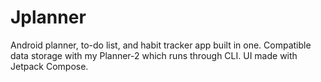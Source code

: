 # Jplanner
Android planner, to-do list, and habit tracker app built in one. Compatible data storage with my Planner-2 which runs through CLI. UI made with Jetpack Compose.
